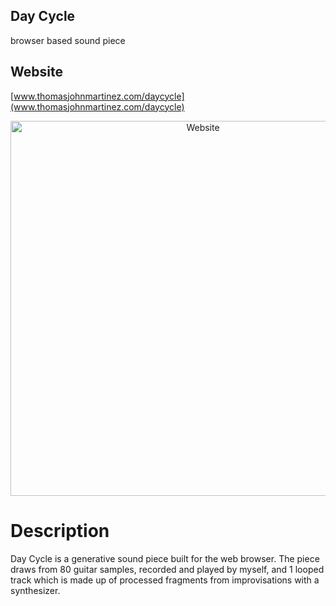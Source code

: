 ## Day Cycle
 browser based sound piece

## Website
[www.thomasjohnmartinez.com/daycycle](www.thomasjohnmartinez.com/daycycle)
<p align="center">
  <img src="https://github.com/tmartinez88/day-cycle/blob/main/assets/screenshot.png?raw=true" width="600" title="Website">
</p>

# Description

Day Cycle is a generative sound piece built for the web browser. The piece draws from 80 guitar samples, recorded and played by myself, and 1 looped track which is made up of processed fragments from improvisations with a  synthesizer. 
